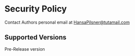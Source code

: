 # Security Policy
Contact Authors personal email at HansaPilsner@tutamail.com
## Supported Versions
Pre-Release version
